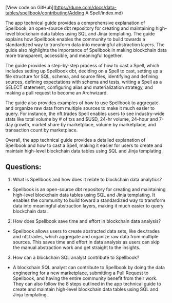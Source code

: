 [View code on GitHub](https://dune.com/docs/data-tables/spellbook/contributing/Adding A Spell/index.md)

The app technical guide provides a comprehensive explanation of Spellbook, an open-source dbt repository for creating and maintaining high-level blockchain data tables using SQL and Jinja templating. The guide explains how Spellbook enables the community to build towards a standardized way to transform data into meaningful abstraction layers. The guide also highlights the importance of Spellbook in making blockchain data more transparent, accessible, and meaningful together. 

The guide provides a step-by-step process of how to cast a Spell, which includes setting up Spellbook dbt, deciding on a Spell to cast, setting up a file structure for SQL, schema, and source files, identifying and defining sources, defining expectations with schema and tests, writing a Spell as a SELECT statement, configuring alias and materialization strategy, and making a pull request to become an Archwizard. 

The guide also provides examples of how to use Spellbook to aggregate and organize raw data from multiple sources to make it much easier to query. For instance, the nft.trades Spell enables users to see industry-wide stats like total volume by # of txs and $USD, 24-hr volume, 24-hour and 7-day growth, market share by marketplace, volume by marketplace, and transaction count by marketplace. 

Overall, the app technical guide provides a detailed explanation of Spellbook and how to cast a Spell, making it easier for users to create and maintain high-level blockchain data tables using SQL and Jinja templating.
## Questions: 
 1. What is Spellbook and how does it relate to blockchain data analytics?
- Spellbook is an open-source dbt repository for creating and maintaining high-level blockchain data tables using SQL and Jinja templating. It enables the community to build toward a standardized way to transform data into meaningful abstraction layers, making it much easier to query blockchain data.

2. How does Spellbook save time and effort in blockchain data analysis?
- Spellbook allows users to create abstracted data sets, like dex.trades and nft.trades, which aggregate and organize raw data from multiple sources. This saves time and effort in data analysis as users can skip the manual abstraction work and get straight to the insights.

3. How can a blockchain SQL analyst contribute to Spellbook?
- A blockchain SQL analyst can contribute to Spellbook by doing the data engineering for a new marketplace, submitting a Pull Request to Spellbook, and having the entire community benefit from their work. They can also follow the 8 steps outlined in the app technical guide to create and maintain high-level blockchain data tables using SQL and Jinja templating.